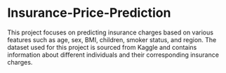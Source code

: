 # Insurance-Price-Prediction

This project focuses on predicting insurance charges based on various features such as age, sex, BMI, children, smoker status, and region. The dataset used for this project is sourced from Kaggle and contains information about different individuals and their corresponding insurance charges.
